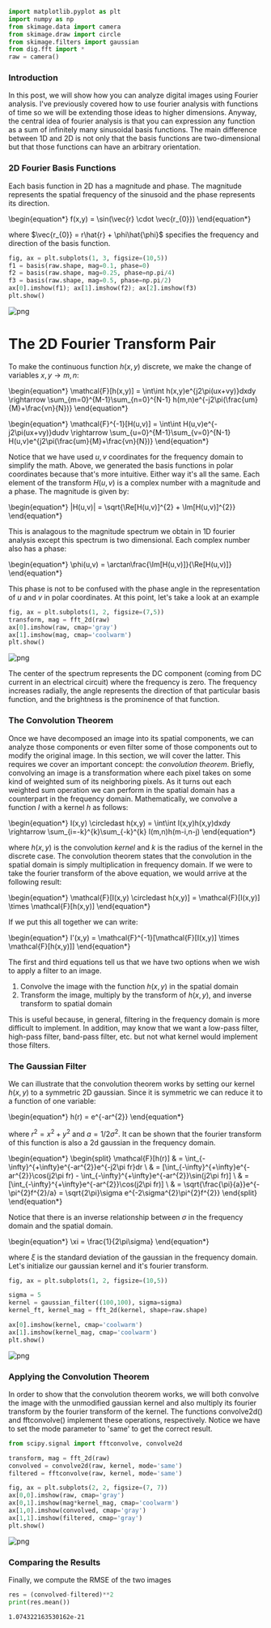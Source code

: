 ```python
import matplotlib.pyplot as plt
import numpy as np
from skimage.data import camera
from skimage.draw import circle
from skimage.filters import gaussian
from dig.fft import * 
raw = camera()
```

### Introduction

In this post, we will show how you can analyze digital images using Fourier analysis. I've previously covered how to use fourier analysis with functions of time so we will be extending those ideas to higher dimensions. Anyway, the central idea of fourier analysis is that you can expression any function as a sum of infinitely many sinusoidal basis functions. The main difference between 1D and 2D is not only that the basis functions are two-dimensional but that those functions can have an arbitrary orientation. 


### 2D Fourier Basis Functions

Each basis function in 2D has a magnitude and phase. The magnitude represents the spatial frequency of the sinusoid and the phase represents its direction. 

\begin{equation*}
f(x,y) = \sin(\vec{r} \cdot \vec{r_{0}})
\end{equation*}

where $\vec{r_{0}} = r\hat{r} + \phi\hat{\phi}$ specifies the frequency and direction of the basis function.


```python
fig, ax = plt.subplots(1, 3, figsize=(10,5))
f1 = basis(raw.shape, mag=0.1, phase=0)
f2 = basis(raw.shape, mag=0.25, phase=np.pi/4)
f3 = basis(raw.shape, mag=0.5, phase=np.pi/2)
ax[0].imshow(f1); ax[1].imshow(f2); ax[2].imshow(f3)
plt.show()
```


![png](fourier-analysis-of-digital-images_files/fourier-analysis-of-digital-images_2_0.png)


# The 2D Fourier Transform Pair

To make the continuous function $h(x,y)$ discrete, we make the change of variables $x,y \rightarrow m,n$: 

\begin{equation*}
\mathcal{F}[h(x,y)] = \int\int h(x,y)e^{j2\pi(ux+vy)}dxdy \rightarrow \sum_{m=0}^{M-1}\sum_{n=0}^{N-1} h(m,n)e^{-j2\pi(\frac{um}{M}+\frac{vn}{N})}
\end{equation*}

\begin{equation*}
\mathcal{F}^{-1}[H(u,v)] = \int\int H(u,v)e^{-j2\pi(ux+vy)}dudv \rightarrow  \sum_{u=0}^{M-1}\sum_{v=0}^{N-1} H(u,v)e^{j2\pi(\frac{um}{M}+\frac{vn}{N})}
\end{equation*}

Notice that we have used $u,v$ coordinates for the frequency domain to simplify the math. Above, we generated the basis functions in polar coordinates because that's more intuitive. Either way it's all the same. Each element of the transform $H(u,v)$ is a complex number with a magnitude and a phase. The magnitude is given by:

\begin{equation*}
|H(u,v)| = \sqrt{\Re[H(u,v)]^{2} + \Im[H(u,v)]^{2}}
\end{equation*}

This is analagous to the magnitude spectrum we obtain in 1D fourier analysis except this spectrum is two dimensional. Each complex number also has a phase:

\begin{equation*}
\phi(u,v) = \arctan\frac{\Im[H(u,v)]}{\Re[H(u,v)]}
\end{equation*}

This phase is not to be confused with the phase angle in the representation of $u$ and $v$ in polar coordinates. At this point, let's take a look at an example


```python
fig, ax = plt.subplots(1, 2, figsize=(7,5))
transform, mag = fft_2d(raw)
ax[0].imshow(raw, cmap='gray')
ax[1].imshow(mag, cmap='coolwarm')
plt.show()
```


![png](fourier-analysis-of-digital-images_files/fourier-analysis-of-digital-images_4_0.png)


The center of the spectrum represents the DC component (coming from DC current in an electrical circuit) where the frequency is zero. The frequency increases radially, the angle represents the direction of that particular basis function, and the brightness is the prominence of that function.


### The Convolution Theorem

Once we have decomposed an image into its spatial components, we can analyze those components or even filter some of those components out to modify the original image. In this section, we will cover the latter. This requires we cover an important concept: the *convolution theorem*. Briefly, convolving an image is a transformation where each pixel takes on some kind of weighted sum of its neighboring pixels. As it turns out each weighted sum operation we can perform in the spatial domain has a counterpart in the frequency domain. Mathematically, we convolve a function $I$ with a kernel $h$ as follows: 

\begin{equation*}
I(x,y) \circledast h(x,y) = \int\int I(x,y)h(x,y)dxdy \rightarrow \sum_{i=-k}^{k}\sum_{-k}^{k} I(m,n)h(m-i,n-j)
\end{equation*}

where $h(x,y)$ is the convolution *kernel* and $k$ is the radius of the kernel in the discrete case. The convolution theorem states that the convolution in the spatial domain is simply multiplication in frequency domain. If we were to take the fourier transform of the above equation, we would arrive at the following result:

\begin{equation*}
\mathcal{F}[I(x,y) \circledast h(x,y)] = \mathcal{F}[I(x,y)] \times \mathcal{F}[h(x,y)]
\end{equation*}

If we put this all together we can write: 

\begin{equation*}
I'(x,y) = \mathcal{F}^{-1}[\mathcal{F}[I(x,y)] \times \mathcal{F}[h(x,y)]]
\end{equation*}

The first and third equations tell us that we have two options when we wish to apply a filter to an image. 

1. Convolve the image with the function $h(x,y)$ in the spatial domain
2. Transform the image, multiply by the transform of $h(x,y)$, and inverse transform to spatial domain

This is useful because, in general, filtering in the frequency domain is more difficult to implement. In addition, may know that we want a low-pass filter, high-pass filter, band-pass filter, etc. but not what kernel would implement those filters.

### The Gaussian Filter

We can illustrate that the convolution theorem works by setting our kernel $h(x,y)$ to a symmetric 2D gaussian. Since it is symmetric we can reduce it to a function of one variable:

\begin{equation*}
h(r) = e^{-ar^{2}}
\end{equation*}

where $r^{2} = x^{2} + y^{2}$ and $a = 1/2\sigma^{2}$. It can be shown that the fourier transform of this function is also a 2d gaussian in the frequency domain. 

\begin{equation*}
\begin{split}
\mathcal{F}[h(r)] & = \int_{-\infty}^{+\infty}e^{-ar^{2}}e^{-j2\pi fr}dr \\
& = [\int_{-\infty}^{+\infty}e^{-ar^{2}}\cos(j2\pi fr) - \int_{-\infty}^{+\infty}e^{-ar^{2}}\sin(j2\pi fr)] \\
& = [\int_{-\infty}^{+\infty}e^{-ar^{2}}\cos(j2\pi fr)] \\
& = \sqrt{\frac{\pi}{a}}e^{-\pi^{2}f^{2}/a} = \sqrt{2\pi}\sigma e^{-2\sigma^{2}\pi^{2}f^{2}}
\end{split}
\end{equation*}

Notice that there is an inverse relationship between $\sigma$ in the frequency domain and the spatial domain. 

\begin{equation*}
\xi = \frac{1}{2\pi\sigma}
\end{equation*}

where $\xi$ is the standard deviation of the gaussian in the frequency domain. Let's initialize our gaussian kernel and it's fourier transform.


```python
fig, ax = plt.subplots(1, 2, figsize=(10,5))

sigma = 5
kernel = gaussian_filter((100,100), sigma=sigma)
kernel_ft, kernel_mag = fft_2d(kernel, shape=raw.shape)

ax[0].imshow(kernel, cmap='coolwarm')
ax[1].imshow(kernel_mag, cmap='coolwarm')
plt.show()

```


![png](fourier-analysis-of-digital-images_files/fourier-analysis-of-digital-images_6_0.png)


### Applying the Convolution Theorem

In order to show that the convolution theorem works, we will both convolve the image with the unmodified gaussian kernel and also multiply its fourier transform by the fourier transform of the kernel. The functions convolve2d() and fftconvolve() implement these operations, respectively. Notice we have to set the mode parameter to 'same' to get the correct result.


```python
from scipy.signal import fftconvolve, convolve2d

transform, mag = fft_2d(raw)
convolved = convolve2d(raw, kernel, mode='same')
filtered = fftconvolve(raw, kernel, mode='same')

fig, ax = plt.subplots(2, 2, figsize=(7, 7))
ax[0,0].imshow(raw, cmap='gray')
ax[0,1].imshow(mag*kernel_mag, cmap='coolwarm')
ax[1,0].imshow(convolved, cmap='gray')
ax[1,1].imshow(filtered, cmap='gray')
plt.show()
```


![png](fourier-analysis-of-digital-images_files/fourier-analysis-of-digital-images_8_0.png)


### Comparing the Results

Finally, we compute the RMSE of the two images 


```python
res = (convolved-filtered)**2
print(res.mean())
```

    1.074322163530162e-21

